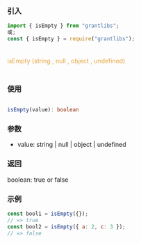 ### 引入

```js
import { isEmpty } from "grantlibs";
或;
const { isEmpty } = require("grantlibs");
```

<div style="color: #E6A23C; fontSize: 18px; padding: 20px 0">
  isEmpty (string , null , object , undefined)
</div>

### 使用

```ts

isEmpty(value): boolean

```

### 参数

- value: string | null | object | undefined

### 返回

boolean: true or false

### 示例

```js
const bool1 = isEmpty({});
// => true
const bool2 = isEmpty({ a: 2, c: 3 });
// => false
```

